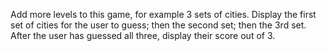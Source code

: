 Add more levels to this game, for example 3 sets of cities. Display the first set of cities for the user to guess; then the second set; then the 3rd set. After the user has guessed all three, display their score out of 3.